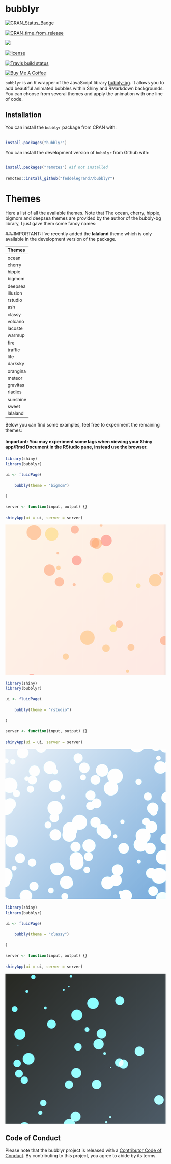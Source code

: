 
<!-- README.md is generated from README.Rmd. Please edit that file -->

# bubblyr

<!-- badges: start -->

[![CRAN\_Status\_Badge](https://www.r-pkg.org/badges/version/bubblyr)](https://cran.r-project.org/package=bubblyr)

[![CRAN\_time\_from\_release](https://www.r-pkg.org/badges/ago/bubblyr)](https://cran.r-project.org/package=bubblyr)

![](http://cranlogs.r-pkg.org/badges/grand-total/bubblyr?color=blue)

[![license](https://img.shields.io/github/license/mashape/apistatus.svg)](https://choosealicense.com/licenses/mit/)

[![Travis build
status](https://travis-ci.com/feddelegrand7/bubblyr.svg?branch=master)](https://travis-ci.com/feddelegrand7/bubblyr)

<a href="https://www.buymeacoffee.com/Fodil" target="_blank"><img src="https://www.buymeacoffee.com/assets/img/custom_images/orange_img.png" alt="Buy Me A Coffee" style="height: 41px !important;width: 174px !important;box-shadow: 0px 3px 2px 0px rgba(190, 190, 190, 0.5) !important;-webkit-box-shadow: 0px 3px 2px 0px rgba(190, 190, 190, 0.5) !important;" ></a>
<!-- badges: end -->

`bubblyr` is an R wrapper of the JavaScript library
[bubbly-bg](https://github.com/tipsy/bubbly-bg). It allows you to add
beautiful animated bubbles within Shiny and RMarkdown backgrounds. You
can choose from several themes and apply the animation with one line of
code.

## Installation

You can install the `bubblyr` package from CRAN with:

``` r

install.packages("bubblyr")
```

You can install the development version of `bubblyr` from Github with:

``` r

install.packages("remotes") #if not installed

remotes::install_github("feddelegrand7/bubblyr")
```

# Themes

Here a list of all the available themes. Note that The ocean, cherry,
hippie, bigmom and deepsea themes are provided by the author of the
bubbly-bg library, I just gave them some fancy names:

\#\#\#IMPORTANT: I’ve recently added the **lalaland** theme which is
only available in the development version of the package.

| Themes   |
| :------- |
| ocean    |
| cherry   |
| hippie   |
| bigmom   |
| deepsea  |
| illusion |
| rstudio  |
| ash      |
| classy   |
| volcano  |
| lacoste  |
| warmup   |
| fire     |
| traffic  |
| life     |
| darksky  |
| orangina |
| meteor   |
| gravitas |
| rladies  |
| sunshine |
| sweet    |
| lalaland |

Below you can find some examples, feel free to experiment the remaining
themes:

#### Important: You may experiment some lags when viewing your Shiny app/Rmd Document in the RStudio pane, instead use the browser.

``` r
library(shiny)
library(bubblyr)

ui <- fluidPage(

    bubbly(theme = "bigmom")

)

server <- function(input, output) {}

shinyApp(ui = ui, server = server)
```

![](man/figures/bigmom.gif)

``` r
library(shiny)
library(bubblyr)

ui <- fluidPage(

    bubbly(theme = "rstudio")

)

server <- function(input, output) {}

shinyApp(ui = ui, server = server)
```

![](man/figures/rstudio.gif)

``` r
library(shiny)
library(bubblyr)

ui <- fluidPage(

    bubbly(theme = "classy")

)

server <- function(input, output) {}

shinyApp(ui = ui, server = server)
```

![](man/figures/classy.gif)

## Code of Conduct

Please note that the bubblyr project is released with a [Contributor
Code of
Conduct](https://contributor-covenant.org/version/2/0/CODE_OF_CONDUCT.html).
By contributing to this project, you agree to abide by its terms.
